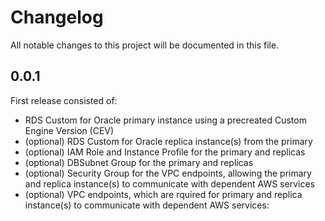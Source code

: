 # Changelog

All notable changes to this project will be documented in this file.

## 0.0.1

First release consisted of:

- RDS Custom for Oracle primary instance using a precreated Custom Engine Version (CEV)
- (optional) RDS Custom for Oracle replica instance(s) from the primary
- (optional) IAM Role and Instance Profile for the primary and replicas
- (optional) DBSubnet Group for the primary and replicas
- (optional) Security Group for the VPC endpoints, allowing the primary and replica instance(s) to communicate with dependent AWS services
- (optional) VPC endpoints, which are rquired for primary and replica instance(s) to communicate with dependent AWS services: 
